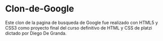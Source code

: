 # Clon-de-Google
Este clon de la pagina de busqueda de Google fue realizado con HTML5 y CSS3 como proyecto final del curso definitivo de HTML y CSS de platzi dictado por Diego De Granda.
